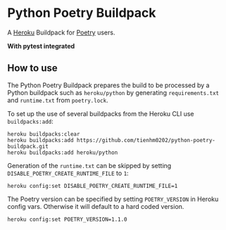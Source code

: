 # Python Poetry Buildpack

A [Heroku](https://devcenter.heroku.com/) Buildpack for [Poetry](https://github.com/python-poetry/poetry) users. 

**With pytest integrated**


## How to use

The Python Poetry Buildpack prepares the build to be processed by a Python buildpack such as `heroku/python` by generating `requirements.txt` and `runtime.txt` from `poetry.lock`.

To set up the use of several buildpacks from the Heroku CLI use `buildpacks:add`:

```
heroku buildpacks:clear
heroku buildpacks:add https://github.com/tienhm0202/python-poetry-buildpack.git
heroku buildpacks:add heroku/python
```

Generation of the `runtime.txt` can be skipped by setting `DISABLE_POETRY_CREATE_RUNTIME_FILE` to `1`:

```
heroku config:set DISABLE_POETRY_CREATE_RUNTIME_FILE=1
```

The Poetry version can be specified by setting `POETRY_VERSION` in Heroku config vars. Otherwise it will default to a hard coded version.

```
heroku config:set POETRY_VERSION=1.1.0
```